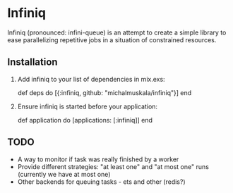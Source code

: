 # Infiniq

Infiniq (pronounced: infini-queue) is an attempt to create a simple library to
ease parallelizing repetitive jobs in a situation of constrained resources.

## Installation

  1. Add infiniq to your list of dependencies in mix.exs:

        def deps do
          [{:infiniq, github: "michalmuskala/infiniq"}]
        end

  2. Ensure infiniq is started before your application:

        def application do
          [applications: [:infiniq]]
        end

## TODO

  * A way to monitor if task was really finished by a worker
  * Provide different strategies: "at least one" and "at most one" runs
    (currently we have at most one)
  * Other backends for queuing tasks - ets and other (redis?)
